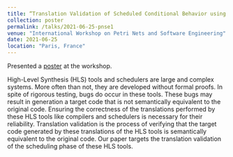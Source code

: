 ```yaml
---
title: “Translation Validation of Scheduled Conditional Behavior using Petri Net based Program Models”
collection: poster
permalink: /talks/2021-06-25-pnse1
venue: "International Workshop on Petri Nets and Software Engineering"
date: 2021-06-25
location: "Paris, France"
---
```


Presented a <a href = "https://users.informatik.haw-hamburg.de/~koehler/pnse21/poster3.pdf">poster</a> at the workshop.

High-Level Synthesis (HLS) tools and schedulers are large and complex systems. More often than not, they are developed without formal proofs. In spite of rigorous testing, bugs do occur in these tools. These bugs may result in generation a target code that is not semantically equivalent to the original code. Ensuring the correctness of the translations performed by these HLS tools like compilers and schedulers is necessary for their reliability. Translation validation is the process of verifying that the target code generated by these translations of the HLS tools is semantically equivalent to the original code. Our paper targets the translation validation of the scheduling phase of these HLS tools. 
